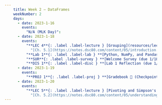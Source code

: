 ```yaml
---
    title: Week 2 – DataFrames
    weekNumber: 2
    days:
      - date: 2023-1-16
        events:
          "N/A (MLK Day)":
      - date: 2023-1-18
        events:
          "**LEC 4**{: .label .label-lecture } [Grouping](resources/lectures/lec04/lec04.html)":
            "[Ch. 5.1](https://notes.dsc80.com/content/05/introduction.html)"
          "**Lab 1**{: .label .label-lab } **[Python, NumPy, and Pandas (due 1/18, no slip days)](https://github.com/dsc-courses/dsc80-2023-wi/blob/master/labs/01-intro/lab.ipynb)**":
          "**SUR**{: .label .label-survey } **[Welcome Survey (due 1/18)](https://docs.google.com/forms/d/e/1FAIpQLSe0_yIwytkjirqN26bMonQ3wQTzX7itZXd8KBeglaUeAZtIhA/viewform)**":
          "**DIS 1**{: .label .label-disc } **[Lab 1 Reflection (due 1/21)](https://www.gradescope.com/courses/478969/assignments/2574220)**":
      - date: 2023-1-19
        events:
          "**PROJ 1**{: .label .label-proj } **[Gradebook 💯 (Checkpoint due 1/19)](https://github.com/dsc-courses/dsc80-2023-wi/blob/master/projects/01-gradebook/project.ipynb)**":
      - date: 2023-1-20
        events:
          "**LEC 5**{: .label .label-lecture } [Pivoting and Simpson's Paradox](resources/lectures/lec05/lec05.html)":
            "[Ch. 5.2](https://notes.dsc80.com/content/05/understanding-aggregations.html)"      
---
```

